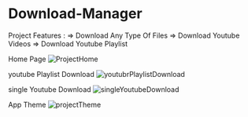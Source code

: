 # Download-Manager

Project Features :
    => Download Any Type Of Files
    => Download Youtube Videos
    => Download Youtube Playlist

Home Page
![ProjectHome](https://user-images.githubusercontent.com/48689909/81424845-30d94280-9174-11ea-9a75-92e1c9023867.JPG)

youtube Playlist Download
![youtubrPlaylistDownload](https://user-images.githubusercontent.com/48689909/81424982-5fefb400-9174-11ea-8dbe-0970cdf93d4b.JPG)

single Youtube Download
![singleYoutubeDownload](https://user-images.githubusercontent.com/48689909/81425075-86155400-9174-11ea-99ba-08e83724d88b.JPG)

App Theme
![projectTheme](https://user-images.githubusercontent.com/48689909/81425051-7e55af80-9174-11ea-956c-673feaece507.JPG)
